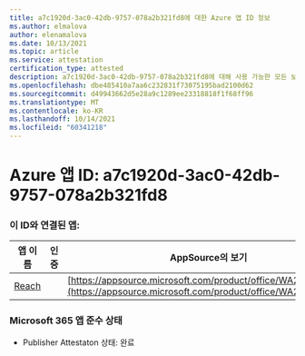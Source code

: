 ```yaml
---
title: a7c1920d-3ac0-42db-9757-078a2b321fd8에 대한 Azure 앱 ID 정보
ms.author: elmalova
author: elenamalova
ms.date: 10/13/2021
ms.topic: article
ms.service: attestation
certification_type: attested
description: a7c1920d-3ac0-42db-9757-078a2b321fd8에 대해 사용 가능한 모든 보안 및 규정 준수 정보입니다.
ms.openlocfilehash: dbe485410a7aa6c232831f73075195bad2100d62
ms.sourcegitcommit: d49943662d5e28a9c1289ee23318818f1f68ff96
ms.translationtype: MT
ms.contentlocale: ko-KR
ms.lasthandoff: 10/14/2021
ms.locfileid: "60341218"
---
```

# <a name="azure-app-id-a7c1920d-3ac0-42db-9757-078a2b321fd8"></a>Azure 앱 ID: a7c1920d-3ac0-42db-9757-078a2b321fd8


### <a name="apps-associated-with-this-id"></a>이 ID와 연결된 앱:
| **앱 이름** | **인증** | **AppSource의 보기** |
|--------------|---------------|-----------------------|
| [Reach](https://docs.microsoft.com/microsoft-365-app-certification/forward/WA200002045) |  | [https://appsource.microsoft.com/product/office/WA200002045](https://appsource.microsoft.com/product/office/WA200002045) |

### <a name="microsoft-365-app-compliance-status"></a>Microsoft 365 앱 준수 상태
- Publisher Attestaton 상태: 완료
